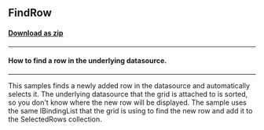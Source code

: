 ## FindRow
#### [Download as zip](https://grapecity.github.io/DownGit/#/home?url=https://github.com/GrapeCity/ComponentOne-WinForms-Samples/tree/master/NetFramework\TrueDBGrid\CS\FindRow)
____
#### How to find a row in the underlying datasource.
____
This samples finds a newly added row in the datasource and automatically selects it.  The underlying datasource that the grid is attached to is sorted, so you don't know where the new row will be displayed.  The sample uses the same IBindingList that the grid is using to find the new row and add it to the SelectedRows collection. 